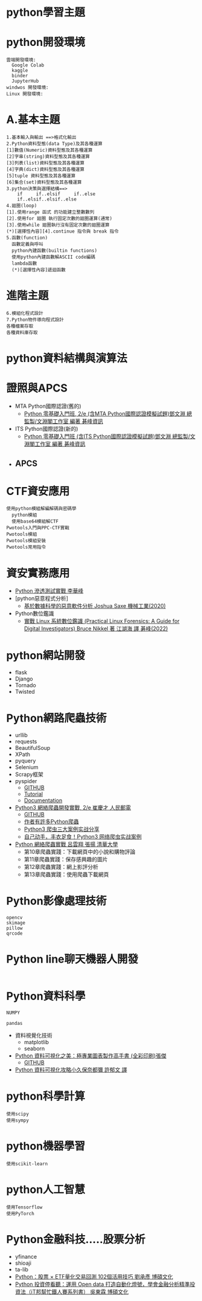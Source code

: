 # python學習主題
# python開發環境
```
雲端開發環境: 
  Google Colab   
  kaggle
  binder
  JupyterHub
windwos 開發環境:
Linux 開發環境:
```
# A.基本主題
```
1.基本輸入與輸出 ==>格式化輸出
2.Python資料型態(data Type)及其各種運算
[1]數值(Numeric)資料型態及其各種運算
[2]字串(string)資料型態及其各種運算
[3]列表(list)資料型態及其各種運算
[4]字典(dict)資料型態及其各種運算 
[5]tuple 資料型態及其各種運算 
[6]集合(set)資料型態及其各種運算
3.python決策與選擇結構==>
    if     if..elsif     if..else
    if..elsif..elsif..else
4.廻圈(loop)
[1].使用range 函式 的功能建立整數數列
[2].使用for 廻圈 執行固定次數的廻圈運算(通常)
[3].使用while 廻圈執行沒有固定次數的廻圈運算
(*)[選擇性內容][4].continue 指令與 break 指令
5.函數(function)
  函數定義與呼叫
  python內建函數(builtin functions)
  使用python內建函數解ASCII code編碼
  lambda函數
  (*)[選擇性內容]遞迴函數
```
# 進階主題
```
6.模組化程式設計
7.Python物件導向程式設計
各種檔案存取
各種資料庫存取
```
# python資料結構與演算法

# 證照與APCS
- MTA Python國際認證(舊的) 
  - [Python 零基礎入門班, 2/e (含MTA Python國際認證模擬試題)鄧文淵 總監製/文淵閣工作室 編著 碁峰資訊](https://www.tenlong.com.tw/products/9789865026844?list_name=srh)
- ITS Python國際認證(新的) 
  - [Python 零基礎入門班 (含ITS Python國際認證模擬試題)鄧文淵 總監製/文淵閣工作室 編著 碁峰資訊](https://www.tenlong.com.tw/products/9786263240155?list_name=srh)
- APCS
  - 

# CTF資安應用
```
使用python模組解編解碼與密碼學
  python模組
  使用base64模組解CTF
Pwotools入門與PPC-CTF實戰
Pwotools模組
Pwotools模組安裝
Pwotools常用指令
```
# 資安實務應用
- [Python 滲透測試實戰 李華峰](https://www.tenlong.com.tw/products/9787115547132?list_name=srh)
- [python惡意程式分析]
  - [基於數據科學的惡意軟件分析  Joshua Saxe 機械工業(2020)](https://www.tenlong.com.tw/products/9787111646525?list_name=srh)
- Python數位鑑識
  - [實戰 Linux 系統數位鑑識 (Practical Linux Forensics: A Guide for Digital Investigators) Bruce Nikkel 著 江湖海 譯 碁峰(2022)](https://www.tenlong.com.tw/products/9786263242876?list_name=srh)

# python網站開發
- flask
- Django
- Tornado
- Twisted 

# Python網路爬蟲技術
- urllib
- requests
- BeautifulSoup
- XPath
- pyquery
- Selenium
- Scrapy框架
- pyspider
  - [GITHUB](https://github.com/binux/pyspider)
  - [Tutorial](http://docs.pyspider.org/en/latest/tutorial/)
  - [Documentation](http://docs.pyspider.org/) 
- [Python3 網絡爬蟲開發實戰, 2/e 崔慶才 人民郵電](https://www.tenlong.com.tw/products/9787115577092?list_name=srh)
  - [GITHUB](https://github.com/Python3WebSpider/Python3WebSpider)
  - [作者有許多Python爬蟲](https://github.com/orgs/Python3WebSpider/repositories) 
  - [Python3 爬虫三大案例实战分享](https://edu.hellobi.com/course/156)
  - [自己动手，丰衣足食！Python3 网络爬虫实战案例](https://edu.hellobi.com/course/157)
- [Python 網絡爬蟲實戰  呂雲翔 張揚 清華大學]()
  - 第10章爬蟲實踐：下載網頁中的小說和購物評論 
  - 第11章爬蟲實踐：保存感興趣的圖片 
  - 第12章爬蟲實踐：網上影評分析 
  - 第13章爬蟲實踐：使用爬蟲下載網頁 
# Python影像處理技術
```
opencv
skimage
pillow
qrcode
```



# Python line聊天機器人開發
```

```
# Python資料科學
```
NUMPY

pandas
```
- 資料視覺化技術
  - matplotlib
  - seaborn
- [Python 資料可視化之美：極專業圖表製作高手書 (全彩印刷)張傑](https://www.tenlong.com.tw/products/9789865501457?list_name=srh)
  - [GITHUB](https://github.com/Easy-Shu/Beautiful-Visualization-with-python) 
- [Python 資料可視化攻略小久保奈都彌 許郁文 譯](https://www.tenlong.com.tw/products/9789865028039?list_name=srh)


# python科學計算
```
使用scipy
使用sympy
```
# python機器學習
```
使用scikit-learn
```
# python人工智慧
```
使用Tensorflow
使用PyTorch
```

# Python金融科技.....股票分析
- yfinance
- shioaji 
- ta-lib
- [Python：股票 × ETF量化交易回測 102個活用技巧 劉承彥  博碩文化](https://www.tenlong.com.tw/products/9786263331785?list_name=srh)
- [Python 投資停看聽：運用 Open data 打造自動化燈號，學會金融分析精準投資法（iT邦幫忙鐵人賽系列書） 吳東霖 博碩文化](https://www.tenlong.com.tw/products/9786263330863?list_name=srh)
